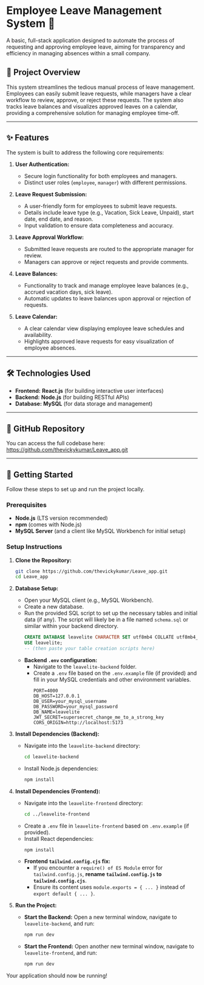 # Employee Leave Management System 🌴

A basic, full-stack application designed to automate the process of requesting and approving employee leave, aiming for transparency and efficiency in managing absences within a small company.

## 🚀 Project Overview

This system streamlines the tedious manual process of leave management. Employees can easily submit leave requests, while managers have a clear workflow to review, approve, or reject these requests. The system also tracks leave balances and visualizes approved leaves on a calendar, providing a comprehensive solution for managing employee time-off.

---

## ✨ Features

The system is built to address the following core requirements:

1.  **User Authentication:**
    * Secure login functionality for both employees and managers.
    * Distinct user roles (`employee`, `manager`) with different permissions.

2.  **Leave Request Submission:**
    * A user-friendly form for employees to submit leave requests.
    * Details include leave type (e.g., Vacation, Sick Leave, Unpaid), start date, end date, and reason.
    * Input validation to ensure data completeness and accuracy.

3.  **Leave Approval Workflow:**
    * Submitted leave requests are routed to the appropriate manager for review.
    * Managers can approve or reject requests and provide comments.

4.  **Leave Balances:**
    * Functionality to track and manage employee leave balances (e.g., accrued vacation days, sick leave).
    * Automatic updates to leave balances upon approval or rejection of requests.

5.  **Leave Calendar:**
    * A clear calendar view displaying employee leave schedules and availability.
    * Highlights approved leave requests for easy visualization of employee absences.

---

## 🛠️ Technologies Used

* **Frontend:** **React.js** (for building interactive user interfaces)
* **Backend:** **Node.js** (for building RESTful APIs)
* **Database:** **MySQL** (for data storage and management)

---

## 🔗 GitHub Repository

You can access the full codebase here:
<https://github.com/thevickykumar/Leave_app.git>

---

## 🚀 Getting Started

Follow these steps to set up and run the project locally.

### Prerequisites

* **Node.js** (LTS version recommended)
* **npm** (comes with Node.js)
* **MySQL Server** (and a client like MySQL Workbench for initial setup)

### Setup Instructions

1.  **Clone the Repository:**
    ```bash
    git clone https://github.com/thevickykumar/Leave_app.git
    cd Leave_app
    ```

2.  **Database Setup:**
    * Open your MySQL client (e.g., MySQL Workbench).
    * Create a new database.
    * Run the provided SQL script to set up the necessary tables and initial data (if any). The script will likely be in a file named `schema.sql` or similar within your backend directory.
        ```sql
        CREATE DATABASE leavelite CHARACTER SET utf8mb4 COLLATE utf8mb4_0900_ai_ci;
        USE leavelite;
        -- (then paste your table creation scripts here)
        ```
    * **Backend `.env` configuration:**
        * Navigate to the `leavelite-backend` folder.
        * Create a `.env` file based on the `.env.example` file (if provided) and fill in your MySQL credentials and other environment variables.
            ```
            PORT=4000
            DB_HOST=127.0.0.1
            DB_USER=your_mysql_username
            DB_PASSWORD=your_mysql_password
            DB_NAME=leavelite
            JWT_SECRET=supersecret_change_me_to_a_strong_key
            CORS_ORIGIN=http://localhost:5173
            ```

3.  **Install Dependencies (Backend):**
    * Navigate into the `leavelite-backend` directory:
        ```bash
        cd leavelite-backend
        ```
    * Install Node.js dependencies:
        ```bash
        npm install
        ```

4.  **Install Dependencies (Frontend):**
    * Navigate into the `leavelite-frontend` directory:
        ```bash
        cd ../leavelite-frontend
        ```
    * Create a `.env` file in `leavelite-frontend` based on `.env.example` (if provided).
    * Install React dependencies:
        ```bash
        npm install
        ```
    * **Frontend `tailwind.config.cjs` fix:**
        * If you encounter a `require() of ES Module` error for `tailwind.config.js`, **rename `tailwind.config.js` to `tailwind.config.cjs`**.
        * Ensure its content uses `module.exports = { ... }` instead of `export default { ... }`.

5.  **Run the Project:**
    * **Start the Backend:** Open a new terminal window, navigate to `leavelite-backend`, and run:
        ```bash
        npm run dev
        ```
    * **Start the Frontend:** Open another new terminal window, navigate to `leavelite-frontend`, and run:
        ```bash
        npm run dev
        ```

Your application should now be running!
